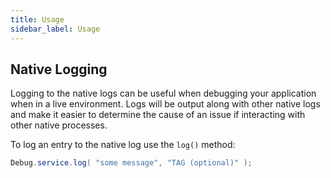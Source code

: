 ```yaml
---
title: Usage
sidebar_label: Usage
---
```



## Native Logging

Logging to the native logs can be useful when debugging your application when in a live environment. Logs will be output along with other native logs and make it easier to determine the cause of an issue if interacting with other native processes.

To log an entry to the native log use the `log()` method:

```actionscript
Debug.service.log( "some message", "TAG (optional)" );
```
